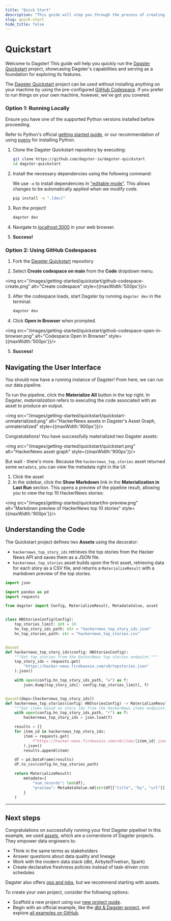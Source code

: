 ```yaml
---
title: "Quick Start"
description: "This guide will step you through the process of creating a barebones Hello World app in Electron, similar to electron/electron-quick-start."
slug: quick-start
hide_title: false
---
```

# Quickstart



Welcome to Dagster! This guide will help you quickly run the [Dagster Quickstart](https://github.com/dagster-io/dagster-quickstart) project, showcasing Dagster's capabilities and serving as a foundation for exploring its features.

The [Dagster Quickstart](https://github.com/dagster-io/dagster-quickstart) project can be used without installing anything on your machine by using the pre-configured [GitHub Codespace](https://github.com/features/codespaces). If you prefer to run things on your own machine, however, we've got you covered.

<Tabs>
<TabItem value="option-1" label="Option 1: Running locally">

### Option 1: Running Locally

Ensure you have one of the supported Python versions installed before proceeding.

Refer to Python's official <a href="https://www.python.org/about/gettingstarted/">getting started guide</a>, or our recommendation of using <a href="https://github.com/pyenv/pyenv?tab=readme-ov-file#installation">pyenv</a> for installing Python.

1. Clone the Dagster Quickstart repository by executing:

   ```bash title="Clone the repo"
   git clone https://github.com/dagster-io/dagster-quickstart
   cd dagster-quickstart
   ```

2. Install the necessary dependencies using the following command:

   We use `-e` to install dependencies in ["editable mode"](https://pip.pypa.io/en/latest/topics/local-project-installs/#editable-installs). This allows changes to be automatically applied when we modify code.

   ```bash title="Install dependencies"
   pip install -e ".[dev]"
   ```

3. Run the project!

   ```bash title="Run the project"
   dagster dev
   ```

4. Navigate to <a href="localhost:3000">localhost:3000</a> in your web browser.

5. **Success!**

</TabItem>
<TabItem value="option-2" label="Option 2: Using GitHub Codespaces">

### Option 2: Using GitHub Codespaces

1. Fork the [Dagster Quickstart](https://github.com/dagster-io/dagster-quickstart) repository

2. Select **Create codespace on main** from the **Code** dropdown menu.

<img src="/images/getting-started/quickstart/github-codespace-create.png" alt="Create codespace" style={{maxWidth:'500px'}}/>

3. After the codespace loads, start Dagster by running `dagster dev` in the terminal:

   ```bash
   dagster dev
   ```

4. Click **Open in Browser** when prompted.

<img src="/images/getting-started/quickstart/github-codespace-open-in-browser.png" alt="Codespace Open In Browser" style={{maxWidth:'500px'}}/>

5. **Success!**

</TabItem>
</Tabs>

## Navigating the User Interface

You should now have a running instance of Dagster! From here, we can run our data pipeline.

To run the pipeline, click the **Materialize All** button in the top right. In Dagster, _materialization_ refers to executing the code associated with an asset to produce an output.

<img src="/images/getting-started/quickstart/quickstart-unmaterialized.png" alt="HackerNews assets in Dagster's Asset Graph, unmaterialized" style={{maxWidth:'900px'}}/>

Congratulations! You have successfully materialized two Dagster assets:

<img src="/images/getting-started/quickstart/quickstart.png" alt="HackerNews asset graph" style={{maxWidth:'900px'}}/>

But wait - there's more. Because the `hackernews_top_stories` asset returned some `metadata`, you can view the metadata right in the UI:

1. Click the asset
2. In the sidebar, click the **Show Markdown** link in the **Materialization in Last Run** section. This opens a preview of the pipeline result, allowing you to view the top 10 HackerNews stories:

<img src="/images/getting-started/quickstart/hn-preview.png" alt="Markdown preview of HackerNews top 10 stories" style={{maxWidth:'900px'}}/>

## Understanding the Code

The Quickstart project defines two **Assets** using the <PyObject object="asset" decorator /> decorator:

- `hackernews_top_story_ids` retrieves the top stories from the Hacker News API and saves them as a JSON file.
- `hackernews_top_stories` asset builds upon the first asset, retrieving data for each story as a CSV file, and returns a `MaterializeResult` with a markdown preview of the top stories.

```python file=/getting-started/quickstart/assets.py
import json

import pandas as pd
import requests

from dagster import Config, MaterializeResult, MetadataValue, asset


class HNStoriesConfig(Config):
    top_stories_limit: int = 10
    hn_top_story_ids_path: str = "hackernews_top_story_ids.json"
    hn_top_stories_path: str = "hackernews_top_stories.csv"


@asset
def hackernews_top_story_ids(config: HNStoriesConfig):
    """Get top stories from the HackerNews top stories endpoint."""
    top_story_ids = requests.get(
        "https://hacker-news.firebaseio.com/v0/topstories.json"
    ).json()

    with open(config.hn_top_story_ids_path, "w") as f:
        json.dump(top_story_ids[: config.top_stories_limit], f)


@asset(deps=[hackernews_top_story_ids])
def hackernews_top_stories(config: HNStoriesConfig) -> MaterializeResult:
    """Get items based on story ids from the HackerNews items endpoint."""
    with open(config.hn_top_story_ids_path, "r") as f:
        hackernews_top_story_ids = json.load(f)

    results = []
    for item_id in hackernews_top_story_ids:
        item = requests.get(
            f"https://hacker-news.firebaseio.com/v0/item/{item_id}.json"
        ).json()
        results.append(item)

    df = pd.DataFrame(results)
    df.to_csv(config.hn_top_stories_path)

    return MaterializeResult(
        metadata={
            "num_records": len(df),
            "preview": MetadataValue.md(str(df[["title", "by", "url"]].to_markdown())),
        }
    )
```

---

## Next steps

Congratulations on successfully running your first Dagster pipeline! In this example, we used [assets](/tutorial), which are a cornerstone of Dagster projects. They empower data engineers to:

- Think in the same terms as stakeholders
- Answer questions about data quality and lineage
- Work with the modern data stack (dbt, Airbyte/Fivetran, Spark)
- Create declarative freshness policies instead of task-driven cron schedules

Dagster also offers [ops and jobs](/guides/dagster/intro-to-ops-jobs), but we recommend starting with assets.

To create your own project, consider the following options:

- Scaffold a new project using our [new project guide](/getting-started/create-new-project).
- Begin with an official example, like the [dbt & Dagster project](/integrations/dbt/using-dbt-with-dagster), and explore [all examples on GitHub](https://github.com/dagster-io/dagster/tree/master/examples).
